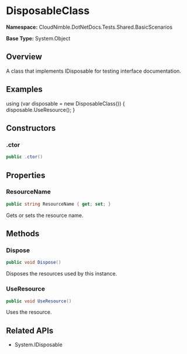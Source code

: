 # DisposableClass

**Namespace:** CloudNimble.DotNetDocs.Tests.Shared.BasicScenarios

**Base Type:** System.Object

## Overview

A class that implements IDisposable for testing interface documentation.

## Examples

using (var disposable = new DisposableClass())
            {
                disposable.UseResource();
            }

## Constructors

### .ctor

```csharp
public .ctor()
```

## Properties

### ResourceName

```csharp
public string ResourceName { get; set; }
```

Gets or sets the resource name.

## Methods

### Dispose

```csharp
public void Dispose()
```

Disposes the resources used by this instance.

### UseResource

```csharp
public void UseResource()
```

Uses the resource.

## Related APIs

- System.IDisposable

